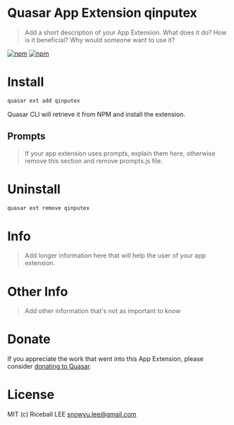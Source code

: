 # Quasar App Extension qinputex

> Add a short description of your App Extension. What does it do? How is it beneficial? Why would someone want to use it?

[![npm](https://img.shields.io/npm/v/quasar-app-extension-qinputex.svg?label=quasar-app-extension-qinputex)](https://www.npmjs.com/package/quasar-app-extension-qinputex)
[![npm](https://img.shields.io/npm/dt/quasar-app-extension-qinputex.svg)](https://www.npmjs.com/package/quasar-app-extension-qinputex)

# Install
```bash
quasar ext add qinputex
```
Quasar CLI will retrieve it from NPM and install the extension.

## Prompts

> If your app extension uses prompts, explain them here, otherwise remove this section and remove prompts.js file.

# Uninstall
```bash
quasar ext remove qinputex
```

# Info
> Add longer information here that will help the user of your app extension.

# Other Info
> Add other information that's not as important to know

# Donate
If you appreciate the work that went into this App Extension, please consider [donating to Quasar](https://donate.quasar.dev).

# License
MIT (c) Riceball LEE <snowyu.lee@gmail.com>
